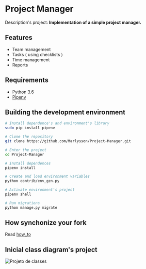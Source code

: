 # Project Manager

Description's project: **Implementation of a simple project manager.**

## Features

- Team management
- Tasks ( using checklists )
- Time management
- Reports

## Requirements

- Python 3.6
- [Pipenv](https://docs.pipenv.org/)

## Building the development environment


```bash
# Install dependence's and environment's library
sudo pip install pipenv
```

```bash
# Clone the repository 
git clone https://github.com/Marlysson/Project-Manager.git

# Enter the project
cd Project-Manager

# Install dependences
pipenv install

# Create and load environment variables
python contrib/env_gen.py

# Activate environment's project
pipenv shell

# Run migrations
python manage.py migrate
```

## How synchonize your fork

Read [how_to](how_to.md)

## Inicial class diagram's project

![Projeto de classes](https://github.com/Marlysson/Project-Manager/blob/master/Documenta%C3%A7%C3%A3o/Diagrama.png)
